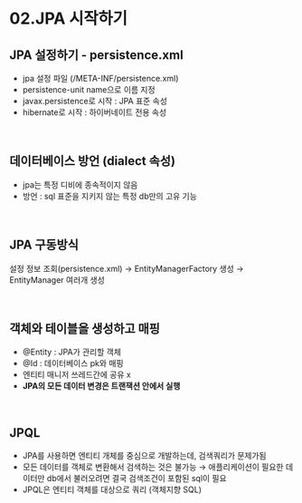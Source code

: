 # 02.JPA 시작하기

## JPA 설정하기 - persistence.xml

- jpa 설정 파일 (/META-INF/persistence.xml)
- persistence-unit name으로 이름 지정
- javax.persistence로 시작 : JPA 표준 속성
- hibernate로 시작 : 하이버네이트 전용 속성

<br>

## 데이터베이스 방언 (dialect 속성)

- jpa는 특정 디비에 종속적이지 않음
- 방언 : sql 표준을 지키지 않는 특정 db만의 고유 기능

<br>

## JPA 구동방식

설정 정보 조회(persistence.xml) → EntityManagerFactory 생성 → EntityManager 여러개 생성

<br>

## 객체와 테이블을 생성하고 매핑

- @Entity : JPA가 관리할 객체
- @Id : 데이터베이스 pk와 매핑
- 엔티티 매니저 쓰레드간에 공유 x
- **JPA의 모든 데이터 변경은 트랜잭션 안에서 실행**

<br>

## JPQL

- JPA를 사용하면 엔티티 개체를 중심으로 개발하는데, 검색쿼리가 문제가됨
- 모든 데이터를 객체로 변환해서 검색하는 것은 불가능 → 애플리케이션이 필요한 데이터만 db에서 불러오려면 결국 검색조건이 포함된 sql이 필요
- JPQL은 엔티티 객체를 대상으로 쿼리 (객체지향 SQL)